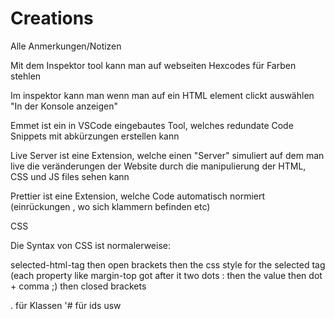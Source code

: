 # Creations

Alle Anmerkungen/Notizen

Mit dem Inspektor tool kann man auf webseiten Hexcodes für Farben stehlen

Im inspektor kann man wenn man auf ein HTML element clickt auswählen "In der Konsole anzeigen"

Emmet ist ein in VSCode eingebautes Tool, welches redundate Code Snippets mit abkürzungen erstellen kann

Live Server ist eine Extension, welche einen "Server" simuliert auf dem man live die veränderungen der Website durch die manipulierung der HTML, CSS und JS files sehen kann

Prettier ist eine Extension, welche Code automatisch normiert (einrückungen , wo sich klammern befinden etc)

CSS

Die Syntax von CSS ist normalerweise:

selected-html-tag
then open brackets
then the css style for the selected tag (each property like margin-top got after it two dots : then the value then dot + comma ;)
then closed brackets

. für Klassen
'# für ids usw
